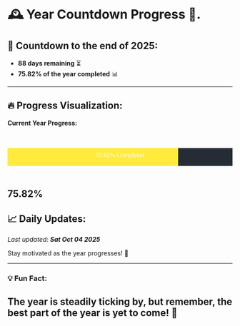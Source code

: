 
# &#x1F570; **Year Countdown Progress** &#x1F389;.

## &#x1F4C5; Countdown to the end of 2025:
- **88 days remaining** &#x23F3;
- **75.82% of the year completed** &#x1F4CA;

---

## &#x1F525; **Progress Visualization**:

**Current Year Progress:**

<br><br>
![Progress Bar](https://raw.githubusercontent.com/dayanidigv/year-countdown-progress/main/progress-bar.svg)
<br><br>

**75.82%**
---

## &#x1F4C8; **Daily Updates**:

_Last updated: **Sat Oct 04 2025**_

Stay motivated as the year progresses! &#x1F680;

--- 

### &#x1F4A1; **Fun Fact:**
The year is steadily ticking by, but remember, the best part of the year is yet to come! &#x1F31F;
---
